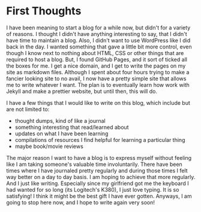 # First Thoughts

I have been meaning to start a blog for a while now, but didn't for a variety of reasons. I thought I didn't have anything interesting to say, that I didn't have time to maintain a blog. Also, I didn't want to use WordPress like I did back in the day. I wanted something that gave a little bit more control, even though I know next to nothing about HTML, CSS or other things that are required to host a blog. But, I found GitHub Pages, and it sort of ticked all the boxes for me. I get a nice domain, and I get to write the pages on my site as markdown files. Although I spent about four hours trying to make a fancier looking site to no avail, I now have a pretty simple site that allows me to write whatever I want. The plan is to eventually learn how work with Jekyll and make a prettier website, but until then, this will do. 

I have a few things that I would like to write on this blog, which include but are not limited to: 
- thought dumps, kind of like a journal
- something interesting that read/learned about
- updates on what I have been learning
- compilations of resources I find helpful for learning a particular thing
- maybe book/movie reviews

The major reason I want to have a blog is to express myself without feeling like I am taking someone's valuable time involuntarily. There have been times where I have journaled pretty regularly and during those times I felt way better on a day to day basis. I am hoping to achieve that more regularly. And I just like writing. Especially since my girlfriend got me the keyboard I had wanted for so long (its Logitech's K380), I just love typing. It is so satisfying! I think it might be the best gift I have ever gotten. Anyways, I am going to stop here now, and I hope to write again very soon!
